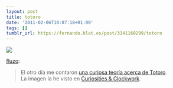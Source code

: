 ```yaml
---
layout: post
title: totoro
date: '2011-02-06T10:07:18+01:00'
tags: []
tumblr_url: https://fernando.blat.es/post/3141160299/totoro
---
```

 ![](/tumblr_files/tumblr_lanbpy7GnC1qdv7t6o1_1280.jpg)  

[fluzo](http://fluzo.tumblr.com/post/3108764543/totoro):

> El otro día me contaron [una curiosa teoría acerca de Totoro](http://www.imdb.com/title/tt0096283/board/nest/88581410).  
> La imagen la he visto en [Curiosities & Clockwork](http://fullbloom.tumblr.com/post/3105748150).
